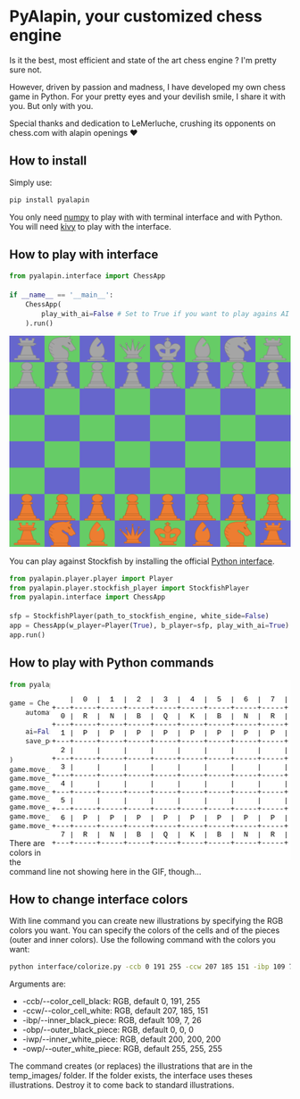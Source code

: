 # PyAlapin, your customized chess engine
Is it the best, most efficient and state of the art chess engine ? I'm pretty sure not.

However, driven by passion and madness, I have developed my own chess game in Python.
For your pretty eyes and your devilish smile, I share it with you. But only with you.

Special thanks and dedication to LeMerluche, crushing its opponents on chess.com with alapin openings ❤️

## How to install
Simply use:
```bash
pip install pyalapin
```
You only need [numpy](https://numpy.org/) to play with with terminal interface and with Python.
You will need [kivy](https://kivy.org/) to play with the interface.

## How to play with interface
```python
from pyalapin.interface import ChessApp

if __name__ == '__main__':
    ChessApp(
        play_with_ai=False # Set to True if you want to play agains AI
    ).run()

```
![](docs/scholars_mate_interface.gif)


You can play against Stockfish by installing the official [Python interface](https://github.com/zhelyabuzhsky/stockfish).
```python
from pyalapin.player.player import Player
from pyalapin.player.stockfish_player import StockfishPlayer
from pyalapin.interface import ChessApp

sfp = StockfishPlayer(path_to_stockfish_engine, white_side=False)
app = ChessApp(w_player=Player(True), b_player=sfp, play_with_ai=True)
app.run()
```

## How to play with Python commands

<img align="right" src="docs/scholars_mate_command.gif">

```python
from pyalapin.engine import ChessGame

game = ChessGame(
    automatic_draw=True, # Set to True if you want
                         # to have each turn drawn in terminal
    ai=False, # set to True if you want to play agains AI
    save_pgn=False # set to True if you want to
                   # save moves as PGN
)
game.move_from_coordinates(game.player1, 1, 4, 3, 4)
game.move_from_coordinates(game.player2, 6, 4, 4, 4)
game.move_from_coordinates(game.player1, 0, 5, 3, 2)
game.move_from_coordinates(game.player2, 6, 3, 5, 4)
game.move_from_coordinates(game.player1, 0, 3, 2, 5)
game.move_from_coordinates(game.player2, 6, 2, 4, 2)
game.move_from_coordinates(game.player2, 2, 5, 6, 5)
```
There are colors in the command line not showing here in the GIF, though...

## How to change interface colors

With line command you can create new illustrations by specifying the RGB colors you want. You can specify the colors of the cells and of the pieces (outer and inner colors).
Use the following command with the colors you want:
```bash
python interface/colorize.py -ccb 0 191 255 -ccw 207 185 151 -ibp 109 7 26 -obp 0 0 0 -iwp 200 200 200 -owp 255 255 255
```
Arguments are:
- -ccb/--color_cell_black: RGB, default 0, 191, 255
- -ccw/--color_cell_white: RGB, default 207, 185, 151
- -ibp/--inner_black_piece: RGB, default 109, 7, 26
- -obp/--outer_black_piece: RGB, default 0, 0, 0
- -iwp/--inner_white_piece: RGB, default 200, 200, 200
- -owp/--outer_white_piece: RGB, default 255, 255, 255

The command creates (or replaces) the illustrations that are in the temp_images/ folder. If the folder exists, the interface uses theses illustrations. Destroy it to come back to standard illustrations.

